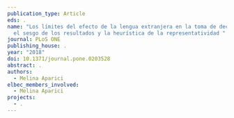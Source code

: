 ```yaml
---
publication_type: Article
eds: .
name: "Los límites del efecto de la lengua extranjera en la toma de decisiones:
  el sesgo de los resultados y la heurística de la representatividad "
journal: PLoS ONE
publishing_house: .
year: "2018"
doi: 10.1371/journal.pone.0203528
abstract: .
authors:
  - Melina Aparici
elbec_members_involved:
  - Melina Aparici
projects:
  - .
---
```

